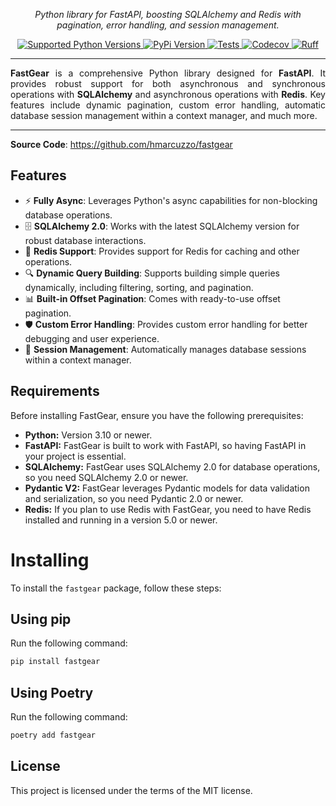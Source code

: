 <p align="center" markdown=1>
  <i>Python library for FastAPI, boosting SQLAlchemy and Redis with pagination, error handling, and session management.</i>
</p>
<p align="center" markdown=1>
<a href="https://github.com/hmarcuzzo/fastgear">
  <img src="https://img.shields.io/badge/Python-3.10 | 3.11 | 3.12 | 3.13-40cd60" alt="Supported Python Versions"/>
</a>
<a href="https://pypi.org/project/fastgear/">
  <img src="https://img.shields.io/pypi/v/fastgear?color=%2334D058&label=pypi%20package" alt="PyPi Version"/>
</a>
<a href="https://github.com/hmarcuzzo/fastgear/actions/workflows/ci.yml">
  <img src="https://github.com/hmarcuzzo/fastgear/actions/workflows/ci.yml/badge.svg" alt="Tests"/>
</a>
<a href="https://codecov.io/gh/hmarcuzzo/fastgear" > 
  <img src="https://codecov.io/gh/hmarcuzzo/fastgear/graph/badge.svg?token=TI97JTMZOR" alt="Codecov"/>
</a>
<a href="https://github.com/astral-sh/ruff">
  <img src="https://img.shields.io/endpoint?url=https://raw.githubusercontent.com/charliermarsh/ruff/main/assets/badge/v2.json" alt="Ruff"/>
</a>
</p>
<hr>
<p align="justify">
<b>FastGear</b> is a comprehensive Python library designed for <b>FastAPI</b>. It provides robust support for both 
    asynchronous and synchronous operations with <b>SQLAlchemy</b> and asynchronous operations with <b>Redis</b>. Key 
    features include dynamic pagination, custom error handling, automatic database session management within a context 
    manager, and much more.
</p>
<hr>

**Source Code**: <a href="https://github.com/hmarcuzzo/fastgear" target="_blank">https://github.com/hmarcuzzo/fastgear</a>


## Features
-  ⚡ **Fully Async**: Leverages Python's async capabilities for non-blocking database operations.
- 🗄️ **SQLAlchemy 2.0**: Works with the latest SQLAlchemy version for robust database interactions.
- 🔴 **Redis Support**: Provides support for Redis for caching and other operations.
- 🔍 **Dynamic Query Building**: Supports building simple queries dynamically, including filtering, sorting, and pagination.
- 📊 **Built-in Offset Pagination**: Comes with ready-to-use offset pagination.
- 🛡️ **Custom Error Handling**: Provides custom error handling for better debugging and user experience.
- 🔄 **Session Management**: Automatically manages database sessions within a context manager.

## Requirements

Before installing FastGear, ensure you have the following prerequisites:

* **Python:** Version 3.10 or newer.
* **FastAPI:** FastGear is built to work with FastAPI, so having FastAPI in your project is essential.
* **SQLAlchemy:** FastGear uses SQLAlchemy 2.0 for database operations, so you need SQLAlchemy 2.0 or newer.
* **Pydantic V2:** FastGear leverages Pydantic models for data validation and serialization, so you need Pydantic 2.0 or newer.
* **Redis:** If you plan to use Redis with FastGear, you need to have Redis installed and running in a version 5.0 or newer.

# Installing

To install the `fastgear` package, follow these steps:

## Using pip
Run the following command:
```sh
pip install fastgear
```

## Using Poetry
Run the following command:
```sh
poetry add fastgear
```

## License

This project is licensed under the terms of the MIT license.
